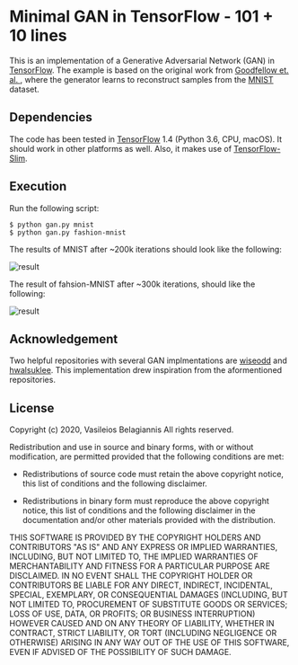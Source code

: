 # Minimal GAN in TensorFlow - 101 + 10 lines
This is an implementation of a Generative Adversarial Network (GAN) in [TensorFlow](http://tensorflow.org). The example is based on the original work from [Goodfellow et. al. ](https://arxiv.org/abs/1406.2661), where the generator learns to reconstruct samples from the [MNIST](http://yann.lecun.com/exdb/mnist/) dataset.

## Dependencies
The code has been tested in [TensorFlow](http://tensorflow.org) 1.4 (Python 3.6, CPU, macOS). It should work in other platforms as well. Also, it makes use of  [TensorFlow-Slim](https://github.com/tensorflow/tensorflow/tree/master/tensorflow/contrib/slim).

## Execution

Run the following script:

    $ python gan.py mnist
    $ python gan.py fashion-mnist

The results of MNIST after ~200k iterations should look like the following:

![result](figures/0178000.png)

The result of fahsion-MNIST after ~300k iterations, should like the following:

![result](figures/0302000.png)

## Acknowledgement
Two helpful repositories with several GAN implmentations are [wiseodd](https://github.com/wiseodd/generative-models) and [hwalsuklee](https://github.com/hwalsuklee/tensorflow-generative-model-collections). This implementation drew inspiration from the aformentioned repositories.

## License
Copyright (c) 2020, Vasileios Belagiannis
All rights reserved.

Redistribution and use in source and binary forms, with or without
modification, are permitted provided that the following conditions are met:

* Redistributions of source code must retain the above copyright notice, this
  list of conditions and the following disclaimer.

* Redistributions in binary form must reproduce the above copyright notice,
  this list of conditions and the following disclaimer in the documentation
  and/or other materials provided with the distribution.

THIS SOFTWARE IS PROVIDED BY THE COPYRIGHT HOLDERS AND CONTRIBUTORS "AS IS" AND ANY EXPRESS OR IMPLIED WARRANTIES, INCLUDING, BUT NOT LIMITED TO, THE IMPLIED WARRANTIES OF MERCHANTABILITY AND FITNESS FOR A PARTICULAR PURPOSE ARE DISCLAIMED. IN NO EVENT SHALL THE COPYRIGHT HOLDER OR CONTRIBUTORS BE LIABLE FOR ANY DIRECT, INDIRECT, INCIDENTAL, SPECIAL, EXEMPLARY, OR CONSEQUENTIAL DAMAGES (INCLUDING, BUT NOT LIMITED TO, PROCUREMENT OF SUBSTITUTE GOODS OR SERVICES; LOSS OF USE, DATA, OR PROFITS; OR BUSINESS INTERRUPTION) HOWEVER CAUSED AND ON ANY THEORY OF LIABILITY, WHETHER IN CONTRACT, STRICT LIABILITY, OR TORT (INCLUDING NEGLIGENCE OR OTHERWISE) ARISING IN ANY WAY OUT OF THE USE OF THIS SOFTWARE, EVEN IF ADVISED OF THE POSSIBILITY OF SUCH DAMAGE.

